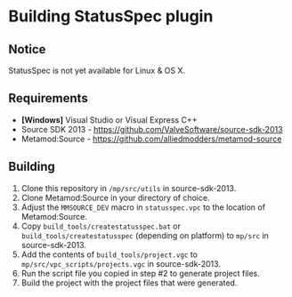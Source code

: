 Building StatusSpec plugin
==========================

Notice
------
StatusSpec is not yet available for Linux & OS X.

Requirements
------------
* **[Windows]** Visual Studio or Visual Express C++
* Source SDK 2013 - https://github.com/ValveSoftware/source-sdk-2013
* Metamod:Source - https://github.com/alliedmodders/metamod-source

Building
--------
1. Clone this repository in `/mp/src/utils` in source-sdk-2013.
2. Clone Metamod:Source in your directory of choice.
3. Adjust the `MMSOURCE_DEV` macro in `statusspec.vpc` to the location of Metamod:Source.
4. Copy `build_tools/createstatusspec.bat` or `build_tools/createstatusspec` (depending on platform) to `mp/src` in source-sdk-2013.
5. Add the contents of `build_tools/project.vgc` to `mp/src/vpc_scripts/projects.vgc` in source-sdk-2013.
6. Run the script file you copied in step #2 to generate project files.
7. Build the project with the project files that were generated.

